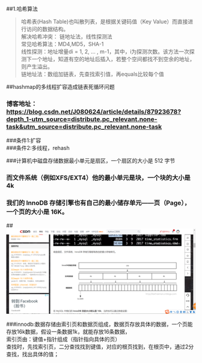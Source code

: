 ##1.哈希算法
>哈希表(Hash Table)也叫散列表，是根据关键码值（Key Value）而直接进行访问的数据结构。  
解决哈希冲突： 链地址法，线性探测法   
常见哈希算法：MD4,MD5，SHA-1  
线性探测：地址增量di = 1, 2, ... , m-1，其中，i为探测次数。该方法一次探测下一个地址，知道有空的地址后插入，若整个空间都找不到空余的地址，则产生溢出。  
链地址法：数组加链表，先查找索引值，再equals比较每个值  


##hashmap的多线程扩容造成链表死循环问题  
### 博客地址： https://blog.csdn.net/J080624/article/details/87923678?depth_1-utm_source=distribute.pc_relevant.none-task&utm_source=distribute.pc_relevant.none-task 
###条件1:扩容  
###条件2:多线程，rehash

###计算机中磁盘存储数据最小单元是扇区，一个扇区的大小是 512 字节   
### 而文件系统（例如XFS/EXT4）他的最小单元是块，一个块的大小是 4k   
### 我们的 InnoDB 存储引擎也有自己的最小储存单元——页（Page），一个页的大小是 16K。

##![Image text](2020_04/innodb底层存储.png)

###innodb:数据存储由索引页和数据页组成，数据页存放具体的数据，一个页能存放16k数据，假设一条数据1k，就能存放16条数据，  
索引页由：键值+指针组成（指针指向具体的页）  
查找时，先找索引页，二分查找找到键值，对应的根页找到，在根页中，通过2分查找，找出具体的值； 